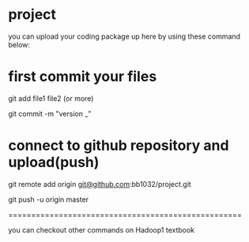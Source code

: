 # project

you can upload your coding package up here
by using these command below:

# first commit your files

git add file1 file2 (or more)

git commit -m "version _"

# connect to github repository and upload(push)

git remote add origin git@github.com:bb1032/project.git

git push -u origin master


===================================================

you can checkout other commands on Hadoop1 textbook

